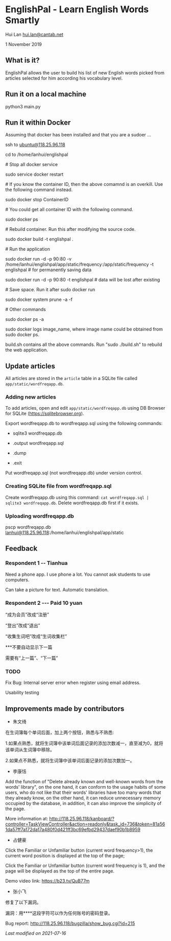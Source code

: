 EnglishPal - Learn English Words Smartly
==========================================


Hui Lan <hui.lan@cantab.net>

1 November 2019


What is it?
-----------------

EnglishPal allows the user to build his list of new English words
picked from articles selected for him according his vocabulary level.


Run it on a local machine
-------------------------

python3 main.py



Run it within Docker
--------------------

Assuming that docker has been installed and that you are a sudoer ...

ssh to ubuntu@118.25.96.118

cd to /home/lanhui/englishpal

\#  Stop all docker service

sudo service docker restart

\#  If you know the container ID, then the above comamnd is an overkill.  Use the following command instead.

sudo docker stop ContainerID

\#  You could get all container ID with the following command.

sudo docker ps 

\#  Rebuild container. Run this after modifying the source code.

sudo docker build -t englishpal .

\#  Run the application

sudo docker run -d -p 90:80 -v /home/lanhui/englishpal/app/static/frequency:/app/static/frequency -t englishpal  \#  for permanently saving data

sudo docker run -d -p 90:80 -t englishpal \#  data will be lost after existing

\#  Save space.  Run it after sudo docker run

sudo docker system prune -a -f


\#  Other commands

sudo docker ps -a

sudo docker logs image_name, where image name could be obtained from sudo docker ps.

build.sh contains all the above commands.  Run "sudo ./build.sh" to rebuild the web application.



Update articles
---------------

All articles are stored in the `article` table in a SQLite file called
`app/static/wordfreqapp.db`.

### Adding new articles

To add articles, open and edit `app/static/wordfreqapp.db` using DB Browser for SQLite (https://sqlitebrowser.org).

Export wordfreqapp.db to wordfreqapp.sql using the following commands:

- sqlite3 wordfreqapp.db

- .output wordfreqapp.sql

- .dump

- .exit

Put wordfreqapp.sql (not wordfreqapp.db) under version control.

### Creating SQLite file from wordfreqapp.sql

Create wordfreqapp.db using this command: `cat wordfreqapp.sql |
sqlite3 wordfreqapp.db`.  Delete wordfreqapp.db first if it exists.

### Uploading wordfreqapp.db

pscp wordfreqapp.db lanhui@118.25.96.118:/home/lanhui/englishpal/app/static



Feedback
---------


### Respondent 1 -- Tianhua


Need a phone app.  I use phone a lot.  You cannot ask students to use computers.

Can take a picture for text.  Automatic translation.

### Respondent 2 --- Paid 10 yuan


“成为会员”改成“注册”

“登出”改成“退出”

“收集生词吧”改成“生词收集栏”

***不要自动显示下一篇

需要有“上一篇”、“下一篇”

### TODO


Fix Bug: Internal server error when register using email address.

Usability testing


Improvements made by contributors
-----------------------------------

- 朱文绮

在生词簿每个单词后面，加上两个按钮，熟悉与不熟悉:

1.如果点熟悉，就将生词簿中该单词后面记录的添加次数减一，直至减为0，就将该单词从生词簿中移除。

2.如果点不熟悉，就将生词簿中该单词后面记录的添加次数加一。

- 李康恬

Add the function of "Delete already known and well-known words from
the words' library", on the one hand, it can conform to the usage
habits of some users, who do not like that their words' libraries have
too many words that they already know, on the other hand, it can
reduce unnecessary memory occupied by the database, in addition, it
can also improve the simplicity of the page.

More information at: http://118.25.96.118/kanboard/?controller=TaskViewController&action=readonly&task_id=736&token=81a561da57ff7a172da17a480f0d421ff3bc69efbd29437daef90b1b8959


- 占健豪

Click the Familiar or Unfamiliar button (current word frequency>1), the current word position is displayed at the top of the page;

Click the Familiar or Unfamiliar button (current word frequency is 1), and the page will be displayed as the top of the entire page.

Demo video link: https://b23.tv/QuB77m

- 张小飞

修复了以下漏洞。

漏洞：用****这段字符可以作为任何账号的密码登录。

Bug report: http://118.25.96.118/bugzilla/show_bug.cgi?id=215


*Last modified on 2021-07-16*